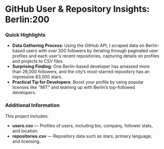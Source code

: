 # GitHub User & Repository Insights: Berlin:200

### Quick Highlights

- **Data Gathering Process**: Using the GitHub API, I scraped data on Berlin-based users with over 200 followers by iterating through paginated user profiles and each user's recent repositories, capturing details on profiles and projects to CSV files.
- **Surprising Finding**: One Berlin-based developer has amassed more than 26,000 followers, and the city’s most-starred repository has an impressive 83,000 stars.
- **Practical Tip for Developers**: Boost your profile by using popular licenses like "MIT" and teaming up with Berlin’s top-followed developers.

### Additional Information

This project includes:
- **users.csv** — Profiles of users, including bio, company, follower stats, and location.
- **repositories.csv** — Repository data such as stars, primary language, and licensing.
